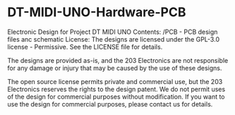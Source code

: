 # DT-MIDI-UNO-Hardware-PCB
Electronic Design for Project DT MIDI UNO
Contents:
/PCB - PCB design files anc schematic
License:
The designs are licensed under the GPL-3.0 license - Permissive. See the LICENSE file for details.

The designs are provided as-is, and the 203 Electronics are not responsible for any damage or injury that may be caused by the use of these designs.

The open source license permits private and commercial use, but the 203 Electronics reserves the rights to the design patent. We do not permit uses of the design for commercial purposes without modification. If you want to use the design for commercial purposes, please contact us for details.
